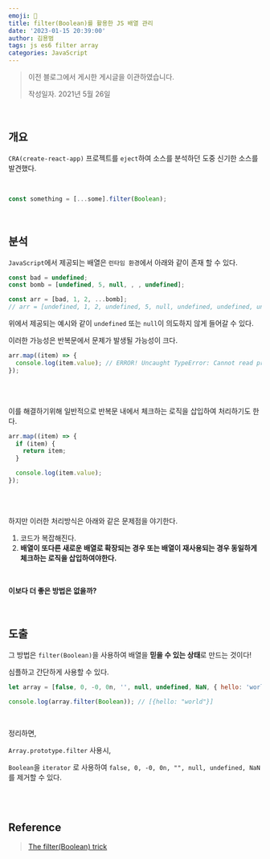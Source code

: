 ```yaml
---
emoji: 🍞
title: filter(Boolean)를 활용한 JS 배열 관리
date: '2023-01-15 20:39:00'
author: 김용범
tags: js es6 filter array
categories: JavaScript
---
```


> 이전 블로그에서 게시한 게시글을 이관하였습니다.
>
> 작성일자. 2021년 5월 26일

<br>

## 개요

`CRA(create-react-app)` 프로젝트를 `eject`하여 소스를 분석하던 도중 신기한 소스를 발견했다.

<br>

```js
const something = [...some].filter(Boolean);
```

<br>

## 분석

`JavaScript`에서 제공되는 배열은 `런타임 환경`에서 아래와 같이 존재 할 수 있다.

```js
const bad = undefined;
const bomb = [undefined, 5, null, , , undefined];

const arr = [bad, 1, 2, ...bomb];
// arr = [undefined, 1, 2, undefined, 5, null, undefined, undefined, undefined]
```

위에서 제공되는 예시와 같이 `undefined` 또는 `null`이 의도하지 않게 들어갈 수 있다.

이러한 가능성은 반복문에서 문제가 발생될 가능성이 크다.

```js
arr.map((item) => {
  console.log(item.value); // ERROR! Uncaught TypeError: Cannot read property 'item' of undefined
});
```

<br><br>

이를 해결하기위해 일반적으로 반복문 내에서 체크하는 로직을 삽입하여 처리하기도 한다.

```js
arr.map((item) => {
  if (item) {
    return item;
  }

  console.log(item.value);
});
```

<br><br>

하지만 이러한 처리방식은 아래와 같은 문제점을 야기한다.

1. 코드가 복잡해진다.
2. **배열이 또다른 새로운 배열로 확장되는 경우 또는 배열이 재사용되는 경우 동일하게 체크하는 로직을 삽입하여야한다.**

<br>

**이보다 더 좋은 방법은 없을까?**

<br>

## 도출

그 방법은 `filter(Boolean)`을 사용하여 배열을 **믿을 수 있는 상태**로 만드는 것이다!

심플하고 간단하게 사용할 수 있다.

```js
let array = [false, 0, -0, 0n, '', null, undefined, NaN, { hello: 'world' }];

console.log(array.filter(Boolean)); // [{hello: "world"}]
```

<br>

정리하면,

`Array.prototype.filter` 사용시,

`Boolean`을 `iterator` 로 사용하여 `false, 0, -0, 0n, "", null, undefined, NaN`를 제거할 수 있다.

<br><br>

## Reference

> [The filter(Boolean) trick](https://michaeluloth.com/filter-boolean)

```toc
```